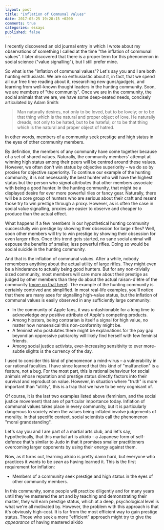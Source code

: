 ```yaml
---
layout: post
title: "Inflation of Communal Values"
date: 2017-05-25 19:28:15 +0200
comments: true
categories: essays
published: false
---
```


I recently discovered an old journal entry in which I wrote about my
observations of something I called at the time "the inflation of
communal values". I later discovered that there is a proper term for
this phenomenon in social science ("value signalling"), but I still prefer mine.

<!-- More -->

So what is the "inflation of communal values"? Let's say you and I are
both hunting enthusiasts. We are so enthusiastic about it, in fact, that
we spend all our free time reading about it, researching new
guns/gadgets, and learning from well-known thought leaders in the hunting community. Soon, we are members of "the community". Once we are in the community, the social animals that we are, we have some deep-seated needs, concisely articulated by Adam Smith:

> Man naturally desires, not only to be loved, but to be lovely; or to be that thing which is the natural and proper object of love. He naturally dreads, not only to be hated, but to be hateful; or to be that thing which is the natural and proper object of hatred.

In other words, members of a community seek prestige and high status in the eyes of other community members.

By definition, the members of any community have come together because
of a set of shared values. Naturally, the community members' attempt at
winning high status among their peers will be centred around these
values. However, we often don't win status by objective superiority – we
do so by proxies for objective superiority. To continue our example of
the hunting community, it is not necessarily the best hunter who will
have the highest status but the person who _signal_ attributes that
other members associate with being a good hunter. In the hunting
community, that might be a displayed desire for ever more powerful riles
or fancy gear. Naturally, there will be a core group of hunters who are
serious about their craft and resent those try to win prestige through a
proxy. However, as is often the case in social value signalling, proxies are easier to observe and cheaper to produce than the actual effect.

What happens if a few members in our hypothetical hunting community
successfully win prestige by showing their obsession for large rifles?
Well, soon other members will try to win prestige by showing their
obsession for even larger rifles. Once this trend gets started, no sane
social animal will espouse the benefits of smaller, less powerful
rifles. Doing so would be social suicide in the hunting community.

And that is the inflation of communal values. After a while, nobody
remembers anything about the actual utility of large rifles. They might
even be a hinderance to actually being good hunters. But for any
non-trivially sized community, most members will care more about their
prestige as judged by other members than they do about the actual
raison-d'être of the community ([more on that here](https://meaningness.com/geeks-mops-sociopaths)). The example of the hunting community is certainly contrived and simplified. In most real-life examples, you'll notice that there are many axes for signalling high-value status, but the inflation of communal values is easily observed in any sufficiently large community:

- In the community of Apple fans, it was unfashionable for a long time
to acknowledge _any_ positive attribute of Apple's competing products.
- Among hipsters, being contrarian is itself a signal for high value, no
matter how nonsensical this non-conformity might be.
- A feminist who postulates there might be explanations for the pay gap
beyond an oppressive patriarchy will likely find herself with few
feminist friends.
- Among social justice activists, ever-increasing sensitivity to ever
more-subtle slights is the currency of the day.

I used to consider this kind of phenomenon a mind-virus – a
vulnerability in our rational faculties. I have since learned that this
kind of "malfunction" is a feature, not a bug. For the most part, this
is rational behaviour for social animals whose reputation and prestige
status directly factors into their survival and reproduction value.
However, in situation where "truth" is more important than "utility",
this is a trap that we have to be very cognisant of.

Of course, it is the last two examples listed above (feminism, and the social justice movement) that are of particular importance today. Inflation of communal values takes place in every community, but it is particularly dangerous to society when the values being inflated involve judgements of morality. In that specific context, social scientists call the phenomenon "moral grandstanding".



Let's say you and I are
part of a martial arts club, and let's say, hypothetically, that this
martial art is aikido - a Japanese form of self-defence that's similar
to Judo in that it promises smaller practitioners overcoming larger
opponents by using their energy against them.

Now, as it turns out, learning aikido is pretty damn hard, but everyone
who practices it wants to be _seen_ as having learned it. This is the
first requirement for inflation:

- Members of a community seek prestige and high status in the eyes of
other community members.

In this community, some people will practice diligently and for many
years until they've mastered the art and by teaching and demonstrating
their master, they will earn prestige status, which at a deep,
psychological level is what we're all motivated by. However, the problem
with this approach is that it's obviously high-cost. It is far from the
most efficient way to gain prestige status. Those who seek a more
"efficient" approach might try to give the _appearance_ of having
mastered aikido

